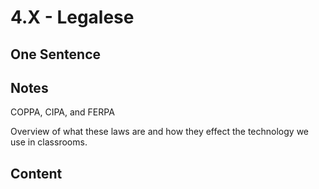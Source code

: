 # 4.X - Legalese 

## One Sentence

## Notes
COPPA, CIPA, and FERPA 

Overview of what these laws are and how they effect the technology we use in classrooms. 

## Content 